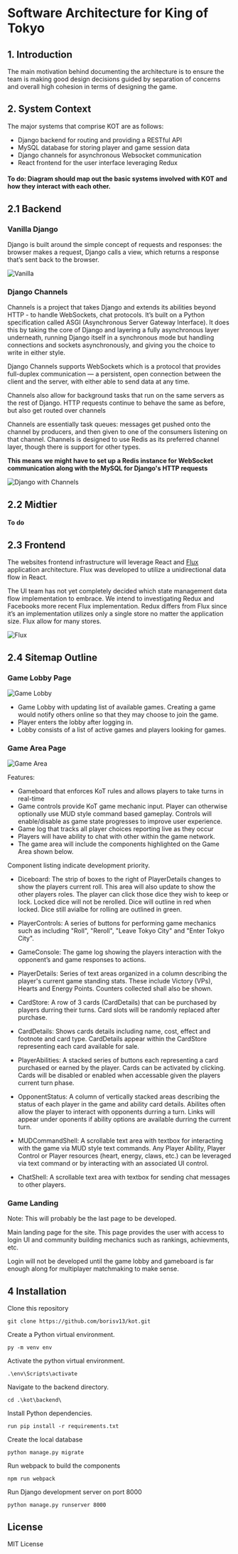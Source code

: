 # Software Architecture for King of Tokyo

## 1. Introduction

The main motivation behind documenting the architecture is to ensure the team is making good design decisions guided by separation of concerns and overall high cohesion in terms of designing the game. 

## 2. System Context

The major systems that comprise KOT are as follows:

- Django backend for routing and providing a RESTful API
- MySQL database for storing player and game session data
- Django channels for asynchronous Websocket communication
- React frontend for the user interface leveraging Redux

#### To do: Diagram should map out the basic systems involved with KOT and how they interact with each other.

## 2.1 Backend

### Vanilla Django

 Django is built around the simple concept of requests and responses: the browser makes a request, Django calls a view, which returns a response that’s sent back to the browser.  

![Vanilla](https://i.imgur.com/1HzpGJe.png_)

### Django Channels

Channels is a project that takes Django and extends its abilities beyond HTTP - to handle WebSockets, chat protocols. It’s built on a Python specification called ASGI (Asynchronous Server Gateway Interface).
It does this by taking the core of Django and layering a fully asynchronous layer underneath, running Django itself in a synchronous mode but handling connections and sockets asynchronously, and giving you the choice to write in either style.

Django Channels supports WebSockets which is a protocol that provides full-duplex communication — a persistent, open connection between the client and the server, with either able to send data at any time.

Channels also allow for background tasks that run on the same servers as the rest of Django. HTTP requests continue to behave the same as before, but also get routed over channels

Channels are essentially task queues: messages get pushed onto the channel by producers, and then given to one of the consumers listening on that channel. 
Channels is designed to use Redis as its preferred channel layer, though there is support for other types.

**This means we might have to set up a Redis instance for WebSocket communication along with the MySQL for Django's HTTP requests**

![Django with Channels](https://i.imgur.com/Ds5TcD3.png)

## 2.2 Midtier
#### To do

## 2.3 Frontend

The websites frontend infrastructure will leverage React and [Flux](https://github.com/facebook/flux "Facebook Flux on GitHub") application architecture. Flux was developed to utilize a unidirectional data flow in React.

The UI team has not yet completely decided which state management data flow implementation to embrace. We intend to investigating Redux and Facebooks more recent Flux implementation. Redux differs from Flux since it’s an implementation utilizes only a single store no matter the application size. Flux allow for many stores.

![Flux](https://github.com/facebook/flux/blob/master/img/flux-diagram-white-background.png "Flux Architecture")

## 2.4 Sitemap Outline

### Game Lobby Page

![Game Lobby](/docs/kot_lobby_basic_mock.jpg "To do: Add Game Lobby Mockup Image")

- Game Lobby with updating list of available games. Creating a game would notify others online so that they may choose to join the game.
- Player enters the lobby after logging in.
- Lobby consists of a list of active games and players looking for games.

### Game Area Page

![Game Area](/docs/kot_gameboard_basic_mock.jpg "Gameboard Wireframe")

Features:

- Gameboard that enforces KoT rules and allows players to take turns in real-time
- Game controls provide KoT game mechanic input. Player can otherwise optionally use MUD style command based gameplay. Controls will enable/disable as game state progresses to improve user experience.
- Game log that tracks all player choices reporting live as they occur
- Players will have ability to chat with other within the game network.
- The game area will include the components highlighted on the Game Area shown below.

Component listing indicate development priority.

- Diceboard: The strip of boxes to the right of PlayerDetails changes to show the players current roll. This area will also update to show the other players roles. The player can click those dice they wish to keep or lock. Locked dice will not be rerolled. Dice will outline in red when locked. Dice still avialbe for rolling are outlined in green.

- PlayerControls: A series of buttons for performing game mechanics such as including "Roll", "Reroll", "Leave Tokyo City" and "Enter Tokyo City".

- GameConsole:  The game log showing the players interaction with the opponent’s and game responses to actions.

- PlayerDetails: Series of text areas organized in a column describing the player's current game standing stats. These include Victory (VPs), Hearts and Energy Points. Counters collected shall also be shown.

- CardStore: A row of 3 cards (CardDetails) that can be purchased by players durring their turns. Card slots will be randomly replaced after purchase.

- CardDetails: Shows cards details including name, cost, effect and footnote and card type. CardDetails appear within the CardStore representing each card available for sale.

- PlayerAbilities: A stacked series of buttons each representing a card purchased or earned by the player. Cards can be activated by clicking. Cards will be disabled or enabled when accessable given the players current turn phase.

- OpponentStatus: A column of vertically stacked areas describing the status of each player in the game and ability card details. Abilites often allow the player to interact with opponents durring a turn. Links will appear under oponents if ability options are available durring the current turn.

- MUDCommandShell: A scrollable text area with textbox for interacting with the game via MUD style text commands. Any Player Ability, Player Control or Player resources (heart, energy, claws, etc.) can be leveraged via text command or by interacting with an associated UI control.

- ChatShell: A scrollable text area with textbox for sending chat messages to other players.

### Game Landing

Note: This will probably be the last page to be developed.

Main landing page for the site. This page provides the user with access to login UI and community building mechanics such as rankings, achievments, etc.

Login will not be developed until the game lobby and gameboard is far enough along for multiplayer matchmaking to make sense.

## 4 Installation

Clone this repository

`git clone https://github.com/borisv13/kot.git`

Create a Python virtual environment.

`py -m venv env`

Activate the python virtual environment.

`.\env\Scripts\activate`

Navigate to the backend directory.

 `cd .\kot\backend\`

 Install Python dependencies.

`run pip install -r requirements.txt`

Create the local database

`python manage.py migrate`

Run webpack to build the components

`npm run webpack`

Run Django development server on port 8000

`python manage.py runserver 8000`

## License

MIT License
